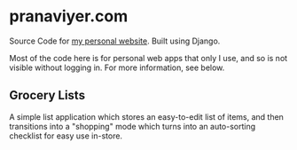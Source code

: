 # pranaviyer.com
Source Code for [my personal website](https://pranaviyer.com). Built using Django.

Most of the code here is for personal web apps that only I use, and so is not visible without logging in. For more information, see below. 

## Grocery Lists

A simple list application which stores an easy-to-edit list of items, and then transitions into a "shopping" mode which turns into an auto-sorting checklist for easy use in-store.
